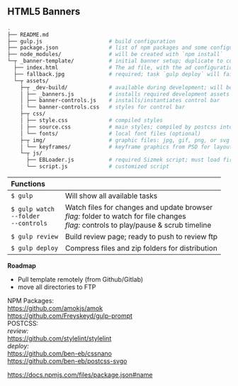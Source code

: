 ## HTML5 Banners

```bash
.
├── README.md
├── gulp.js                     # build configuration
├── package.json                # list of npm packages and some configurations
├── node_modules/               # will be created with `npm install`
└─┬ _banner-template/           # initial banner setup; duplicate to customize
  ├── index.html                # The ad file, with the ad configuration and init code
  ├── fallback.jpg              # required; task `gulp deploy` will fail, if image missing
  └─┬ assets/
    ├─┬ _dev-build/             # available during development; will be removed when deployed
    │ ├── _banners.js           # installs required development assets
    │ ├── banner-controls.js    # installs/instantiates control bar
    │ └── banner-controls.css   # styles for control bar
    ├─┬ css/
    │ ├── style.css             # compiled styles
    │ ├── source.css            # main styles; compiled by postcss into `style.css`
    │ └── fonts/                # local font files (optional)
    ├─┬ img/                    # graphic files: jpg, gif, png, or svg
    │ └── keyframes/            # keyframe graphics from PSD for layout/placement
    └─┬ js/
      ├── EBLoader.js           # required Sizmek script; must load first before ad is displayed
      └── script.js             # customized script
```
|Functions ||
|:----|----|
| `$ gulp` | Will show all available tasks
| `$ gulp watch`<br>`--folder`<br>`--controls` | Watch files for changes and update browser<br>_flag:_ folder to watch for file changes<br>_flag:_ controls to play/pause & scrub timeline
| `$ gulp review` | Build review page; ready to push to review ftp
| `$ gulp deploy` | Compress files and zip folders for distribution


**Roadmap**

- Pull template remotely (from Github/Gitlab)
- move all directories to FTP

NPM Packages:<br>
<https://github.com/amokjs/amok><br>
<https://github.com/Freyskeyd/gulp-prompt><br>
POSTCSS:<br>
_review:_<br>
<https://github.com/stylelint/stylelint><br>
_deploy:_<br>
<https://github.com/ben-eb/cssnano><br>
<https://github.com/ben-eb/postcss-svgo>


<https://docs.npmjs.com/files/package.json#name>
